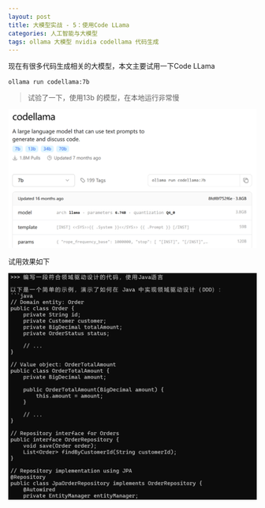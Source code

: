 ```yaml
---
layout: post
title: 大模型实战 - 5：使用Code LLama
categories: 人工智能与大模型
tags: ollama 大模型 nvidia codellama 代码生成
---
```


现在有很多代码生成相关的大模型，本文主要试用一下Code LLama

```shell
ollama run codellama:7b
```

>试验了一下，使用13b 的模型，在本地运行非常慢

![](../media/image/2025-03-11/01.png)

试用效果如下

![](../media/image/2025-03-11/02.png)

